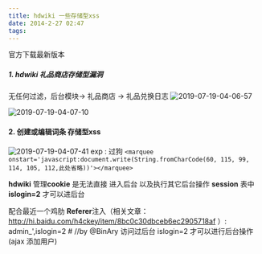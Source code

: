 ```yaml
---
title: hdwiki 一些存储型xss
date: 2014-2-27 02:47
tags:
---
```


官方下载最新版本

##### 1. hdwiki 礼品商店存储型漏洞

无任何过滤，后台模块-> 礼品商店 -> 礼品兑换日志 
![2019-07-19-04-06-57](https://wolvez.oss-cn-hangzhou.aliyuncs.com/9558de8ec69ff1ae00cde24d346e20ea.png)

![2019-07-19-04-07-10](https://wolvez.oss-cn-hangzhou.aliyuncs.com/67bc09d4da7cae27a27f4e2f239a4cb3.png)

#### 2. 创建或编辑词条 存储型xss
![2019-07-19-04-07-41](https://wolvez.oss-cn-hangzhou.aliyuncs.com/64fbe1434874fd56a597100579540818.png)
exp :
过狗
`<marquee onstart='javascript:document.write(String.fromCharCode(60, 115, 99, 114, 105, 112,此处省略))'></marquee>`


**hdwiki** 管理**cookie** 是无法直接 进入后台 以及执行其它后台操作
**session** 表中 **islogin=2**  才可以进后台

配合最近一个鸡肋 **Referer**注入（相关文章：http://hi.baidu.com/h4ckey/item/8bc0c30dbceb6ec2905718af ）:  
admin_',islogin=2 #  //by @BinAry
访问过后台 islogin=2 才可以进行后台操作 (ajax 添加用户)